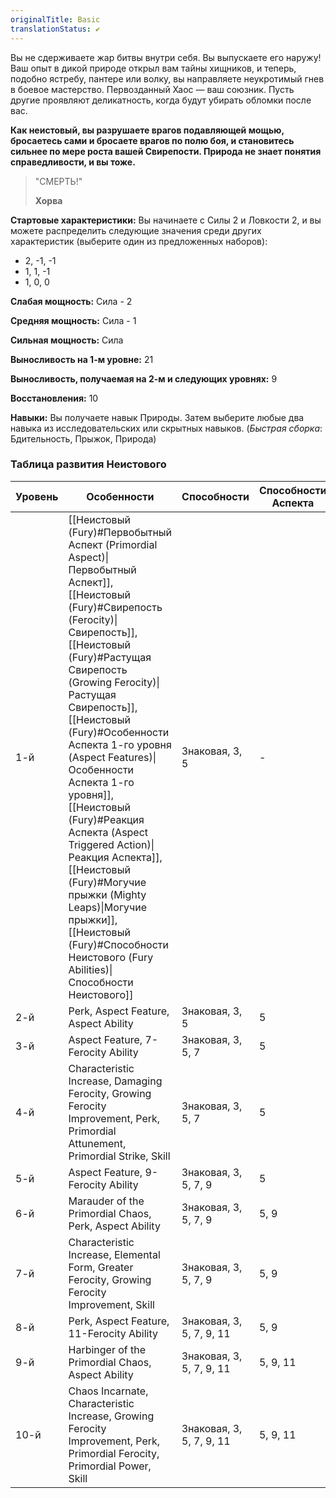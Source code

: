 ```yaml
---
originalTitle: Basic
translationStatus: ✔️
---
```

Вы не сдерживаете жар битвы внутри себя. Вы выпускаете его наружу! Ваш опыт в дикой природе открыл вам тайны хищников, и теперь, подобно ястребу, пантере или волку, вы направляете неукротимый гнев в боевое мастерство. Первозданный Хаос — ваш союзник. Пусть другие проявляют деликатность, когда будут убирать обломки после вас.

**Как неистовый, вы разрушаете врагов подавляющей мощью, бросаетесь сами и бросаете врагов по полю боя, и становитесь сильнее по мере роста вашей Свирепости. Природа не знает понятия справедливости, и вы тоже.**

> "СМЕРТЬ!"
>
> **Хорва**


**Стартовые характеристики:** Вы начинаете с Силы 2 и Ловкости 2, и вы можете распределить следующие значения среди других характеристик (выберите один из предложенных наборов):
- 2, -1, -1  
- 1, 1, -1
- 1, 0, 0

**Слабая мощность:** Сила - 2

**Средняя мощность:** Сила - 1

**Сильная мощность:** Сила

**Выносливость на 1-м уровне:** 21

**Выносливость, получаемая на 2-м и следующих уровнях:** 9

**Восстановления:** 10

**Навыки:** Вы получаете навык Природы. Затем выберите любые два навыка из исследовательских или скрытных навыков. (_Быстрая сборка_: Бдительность, Прыжок, Природа)

### Таблица развития Неистового

| Уровень | Особенности                                                                                                                                                                                                                                                                                                                                                                                                                                                                                                                                                                    | Способности              | Способности Аспекта |
| ------- | ------------------------------------------------------------------------------------------------------------------------------------------------------------------------------------------------------------------------------------------------------------------------------------------------------------------------------------------------------------------------------------------------------------------------------------------------------------------------------------------------------------------------------------------------------------------------------ | ------------------------ | ------------------- |
| 1-й     | [[Неистовый (Fury)#Первобытный Аспект  (Primordial Aspect)\|Первобытный Аспект]], [[Неистовый (Fury)#Свирепость (Ferocity)\|Свирепость]], [[Неистовый (Fury)#Растущая Свирепость (Growing Ferocity)\|Растущая Свирепость]], [[Неистовый (Fury)#Особенности Аспекта 1-го уровня (Aspect Features)\|Особенности Аспекта 1-го уровня]], [[Неистовый (Fury)#Реакция Аспекта (Aspect Triggered Action)\|Реакция Аспекта]], [[Неистовый (Fury)#Могучие прыжки (Mighty Leaps)\|Могучие прыжки]], [[Неистовый (Fury)#Способности Неистового (Fury Abilities)\|Способности Неистового]] | Знаковая, 3, 5           | -                   |
| 2-й     | Perk, Aspect Feature, Aspect Ability                                                                                                                                                                                                                                                                                                                                                                                                                                                                                                                                           | Знаковая, 3, 5           | 5                   |
| 3-й     | Aspect Feature, 7-Ferocity Ability                                                                                                                                                                                                                                                                                                                                                                                                                                                                                                                                             | Знаковая, 3, 5, 7        | 5                   |
| 4-й     | Characteristic Increase, Damaging Ferocity, Growing Ferocity Improvement, Perk, Primordial Attunement, Primordial Strike, Skill                                                                                                                                                                                                                                                                                                                                                                                                                                                | Знаковая, 3, 5, 7        | 5                   |
| 5-й     | Aspect Feature, 9-Ferocity Ability                                                                                                                                                                                                                                                                                                                                                                                                                                                                                                                                             | Знаковая, 3, 5, 7, 9     | 5                   |
| 6-й     | Marauder of the Primordial Chaos, Perk, Aspect Ability                                                                                                                                                                                                                                                                                                                                                                                                                                                                                                                         | Знаковая, 3, 5, 7, 9     | 5, 9                |
| 7-й     | Characteristic Increase, Elemental Form, Greater Ferocity, Growing Ferocity Improvement, Skill                                                                                                                                                                                                                                                                                                                                                                                                                                                                                 | Знаковая, 3, 5, 7, 9     | 5, 9                |
| 8-й     | Perk, Aspect Feature, 11-Ferocity Ability                                                                                                                                                                                                                                                                                                                                                                                                                                                                                                                                      | Знаковая, 3, 5, 7, 9, 11 | 5, 9                |
| 9-й     | Harbinger of the Primordial Chaos, Aspect Ability                                                                                                                                                                                                                                                                                                                                                                                                                                                                                                                              | Знаковая, 3, 5, 7, 9, 11 | 5, 9, 11            |
| 10-й    | Chaos Incarnate, Characteristic Increase, Growing Ferocity Improvement, Perk, Primordial Ferocity, Primordial Power, Skill                                                                                                                                                                                                                                                                                                                                                                                                                                                     | Знаковая, 3, 5, 7, 9, 11 | 5, 9, 11            |
